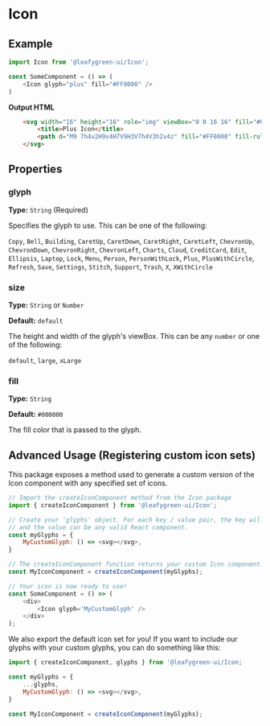 # Icon

## Example 
```js
import Icon from '@leafygreen-ui/Icon';

const SomeComponent = () => (
	<Icon glyph="plus" fill="#FF0000" />
)
```

**Output HTML**
```HTML 
	<svg width="16" height="16" role="img" viewBox="0 0 16 16" fill="#000000" size="16">
		<title>Plus Icon</title>
		<path d="M9 7h4v2H9v4H7V9H3V7h4V3h2v4z" fill="#FF0000" fill-rule="evenodd"></path>
	</svg>
```

## Properties

### glyph

**Type:** `String` (Required)

Specifies the glyph to use. This can be one of the following:

`Copy`, `Bell`, `Building`, `CaretUp`, `CaretDown`, `CaretRight`, `CaretLeft`, `ChevronUp`, `ChevronDown`, `ChevronRight`, `ChevronLeft`, `Charts`, `Cloud`, `CreditCard`, `Edit`, `Ellipsis`, `Laptop`, `Lock`, `Menu`, `Person`, `PersonWithLock`, `Plus`, `PlusWithCircle`, `Refresh`, `Save`, `Settings`, `Stitch`, `Support`, `Trash`, `X`, `XWithCircle`

### size 

**Type:** `String` or `Number`

**Default:** `default`

The height and width of the glyph's viewBox. This can be any `number` or one of the following:

`default`, `large`, `xLarge`

### fill 

**Type:** `String`

**Default:** `#000000`

The fill color that is passed to the glyph.
    
## Advanced Usage (Registering custom icon sets)

This package exposes a method used to generate a custom version of the Icon component with any specified set of icons.

```js
// Import the createIconComponent method from the Icon package
import { createIconComponent } from '@leafygreen-ui/Icon';

// Create your 'glyphs' object. For each key / value pair, the key will be the name of the icon,
// and the value can be any valid React component.
const myGlyphs = {
	MyCustomGlyph: () => <svg></svg>,
}

// The createIconComponent function returns your custom Icon component.
const MyIconComponent = createIconComponent(myGlyphs);

// Your icon is now ready to use!
const SomeComponent = () => (
	<div>
		<Icon glyph='MyCustomGlyph' />
	</div>
);
```

We also export the default icon set for you! If you want to include our glyphs with your custom glyphs, you can do something like this:

```js
import { createIconComponent, glyphs } from '@leafygreen-ui/Icon;

const myGlyphs = {
	...glyphs,
	MyCustomGlyph: () => <svg></svg>,
}

const MyIconComponent = createIconComponent(myGlyphs);
```
